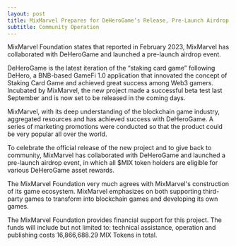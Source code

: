```yaml
---
layout: post
title: MixMarvel Prepares for DeHeroGame’s Release, Pre-Launch Airdrop Event 
subtitle: Community Operation 
---
```


MixMarvel Foundation states that reported in February 2023, MixMarvel has collaborated with DeHeroGame and launched a pre-launch airdrop event.

DeHeroGame is the latest iteration of the “staking card game” following DeHero, a BNB-based GameFi 1.0 application that innovated the concept of Staking Card Game and achieved great success among Web3 gamers. Incubated by MixMarvel, the new project made a successful beta test last September and is now set to be released in the coming days.

MixMarvel, with its deep understanding of the blockchain game industry, aggregated resources and has achieved success with DeHeroGame. A series of marketing promotions were conducted so that the product could be very popular all over the world. 

To celebrate the official release of the new project and to give back to community, MixMarvel has collaborated with DeHeroGame and launched a pre-launch airdrop event, in which all $MIX token holders are eligible for various DeHeroGame asset rewards.

The MixMarvel Foundation very much agrees with MixMarvel's construction of its game ecosystem. MixMarvel emphasizes on both supporting third-party games to transform into blockchain games and developing its own games. 

The MixMarvel Foundation provides financial support for this project. The funds will include but not limited to: technical assistance, operation and publishing costs 16,866,688.29 MIX Tokens in total. 

